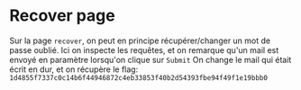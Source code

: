 # Recover page

Sur la page `recover`, on peut en principe récupérer/changer un mot de passe oublié. Ici on inspecte les requêtes, et on remarque qu'un mail est envoyé en paramètre lorsqu'on clique sur `Submit`
On change le mail qui était écrit en dur, et on récupère le flag: `1d4855f7337c0c14b6f44946872c4eb33853f40b2d54393fbe94f49f1e19bbb0`

